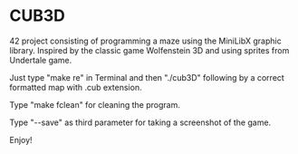 # CUB3D

42 project consisting of programming a maze using the MiniLibX graphic library. Inspired by the classic game Wolfenstein 3D and using sprites from Undertale game.

Just type "make re" in Terminal and then "./cub3D" following by a correct formatted map with .cub extension.

Type "make fclean" for cleaning the program.

Type "--save" as third parameter for taking a screenshot of the game.

Enjoy!
